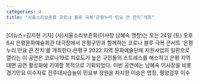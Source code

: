 ```yaml
---
categories: d
title: "서울소리보존회 코로나 블루 극복‘은평누리 민요 큰 잔치’개최"
---
```

[더뉴스=김지현 기자] (사)서울소리보존회(이사장 남혜숙 명창)는 오는 24일 (토) 오후 6시 은평문화예술회관 대극장에서 은평구민과 함께하는 코로나 블루 극복 콘서트 ‘은평 누리 민요 큰 잔치’를 개최한다.은평구 2022 지역 문화예술단체 지원사업의 일환으로 열리는 이 공연은 코로나19로 피로도가 높은 구민들의 스트레스를 해소하고 은평 지역 대면 공연 활성화에 기여할 목적으로 기획되었다.																이번 공연에는 남혜숙 이사장을 비롯 경기민요 이수자로 전주대사습놀이 민요부 장원을 차지한 이승은 명창, 평양검무 이수